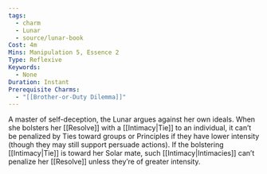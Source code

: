 ```yaml
---
tags:
  - charm
  - Lunar
  - source/lunar-book
Cost: 4m
Mins: Manipulation 5, Essence 2
Type: Reflexive
Keywords:
  - None
Duration: Instant
Prerequisite Charms:
  - "[[Brother-or-Duty Dilemma]]"
---
```

A master of self-deception, the Lunar argues against her own ideals. When she bolsters her [[Resolve]] with a [[Intimacy|Tie]] to an individual, it can’t be penalized by Ties toward groups or Principles if they have lower intensity (though they may still support persuade actions). If the bolstering [[Intimacy|Tie]] is toward her Solar mate, such [[Intimacy|Intimacies]] can’t penalize her [[Resolve]] unless they’re of greater intensity.